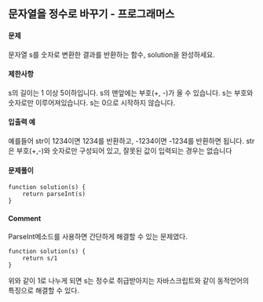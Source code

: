 ## 문자열을 정수로 바꾸기 - 프로그래머스
#### 문제
문자열 s를 숫자로 변환한 결과를 반환하는 함수, solution을 완성하세요.

#### 제한사항
s의 길이는 1 이상 5이하입니다.
s의 맨앞에는 부호(+, -)가 올 수 있습니다.
s는 부호와 숫자로만 이루어져있습니다.
s는 0으로 시작하지 않습니다.

#### 입출력 예
예를들어 str이 1234이면 1234를 반환하고, -1234이면 -1234를 반환하면 됩니다.
str은 부호(+,-)와 숫자로만 구성되어 있고, 잘못된 값이 입력되는 경우는 없습니다
#### 문제풀이


```
function solution(s) {
    return parseInt(s)
}
```

#### Comment
ParseInt메소드를 사용하면 간단하게 해결할 수 있는 문제였다. 
```
function solution(s) {
    return s/1
}
```
위와 같이 1로 나누게 되면 s는 정수로 취급받아지는 자바스크립트와 같이 동적언어의 특징으로 해결할 수 있다.